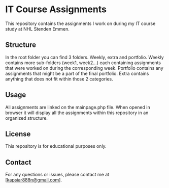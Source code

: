 # IT Course Assignments

This repository contains the assignments I work on during my IT course study at NHL Stenden Emmen.

## Structure

In the root folder you can find 3 folders. Weekly, extra and portfolio. Weekly contains more sub-folders (week1, week2...) each containing assignments that were worked on during the corresponding week. Portfolio contains any assignments that might be a part of the final portfolio. Extra contains anything that does not fit within those 2 categories.

## Usage

All assignments are linked on the mainpage.php file. When opened in browser it will display all the assignments within this repository in an organized structure.

## License

This repository is for educational purposes only.

## Contact

For any questions or issues, please contact me at [kapsiar888n@gmail.com].
